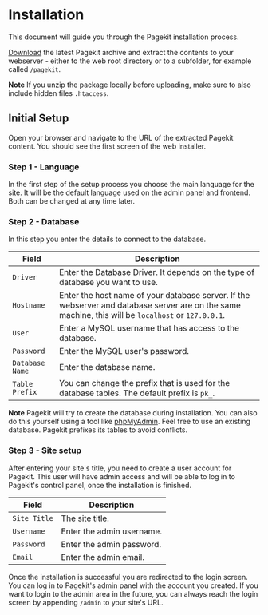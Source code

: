 # Installation
<p class="uk-article-lead">This document will guide you through the Pagekit installation process.</p>

[Download](http://pagekit.com/api/download/latest) the latest Pagekit archive and extract the contents to your webserver - either to the web root directory or to a subfolder, for example called `/pagekit`.

**Note** If you unzip the package locally before uploading, make sure to also include hidden files `.htaccess`.

## Initial Setup
Open your browser and navigate to the URL of the extracted Pagekit content. You should see the first screen of the web installer.

### Step 1 - Language
In the first step of the setup process you choose the main language for the site. It will be the default language used on the admin panel and frontend. Both can be changed at any time later.

### Step 2 - Database
In this step you enter the details to connect to the database.

Field           | Description
--------------- | ---------------------------------------------------------------------------------------------------------------------------------------------------
`Driver`        | Enter the Database Driver. It depends on the type of database you want to use.
`Hostname`      | Enter the host name of your database server. If the webserver and database server are on the same machine, this will be `localhost` or `127.0.0.1`.
`User`          | Enter a MySQL username that has access to the database.
`Password`      | Enter the MySQL user's password.
`Database Name` | Enter the database name.
`Table Prefix`  | You can change the prefix that is used for the database tables. The default prefix is `pk_`.

**Note** Pagekit will try to create the database during installation. You can also do this yourself using a tool like [phpMyAdmin](http://http://www.phpmyadmin.net/). Feel free to use an existing database. Pagekit prefixes its tables to avoid conflicts.

### Step 3 - Site setup
After entering your site's title, you need to create a user account for Pagekit. This user will have admin access and will be able to log in to Pagekit's control panel, once the installation is finished.

Field        | Description
------------ | ------------------------
`Site Title` | The site title.
`Username`   | Enter the admin username.
`Password`   | Enter the admin password.
`Email`      | Enter the admin email.

Once the installation is successful you are redirected to the login screen. You can log in to Pagekit's admin panel with the account you created. If you want to login to the admin area in the future, you can always reach the login screen by appending `/admin` to your site's URL.
